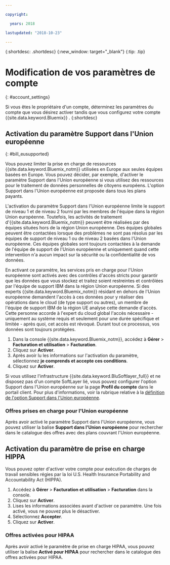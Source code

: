 ```yaml
---

copyright:

  years: 2018

lastupdated: "2018-10-23" 

---
```


{:shortdesc: .shortdesc}
{:new_window: target="_blank"}
{:tip: .tip}

# Modification de vos paramètres de compte
{: #account_settings}

Si vous êtes le propriétaire d'un compte, déterminez les paramètres du compte que vous désirez activer tandis que vous configurez votre compte {{site.data.keyword.Bluemix}} . {:shortdesc}

## Activation du paramètre Support dans l'Union européenne
{: #bill_eusupported}

Vous pouvez limiter la prise en charge de ressources {{site.data.keyword.Bluemix_notm}} utilisées en Europe aux seules équipes basées en Europe. Vous pouvez décider, par exemple, d'activer le paramètre Support dans l'Union européenne si vous utilisez des ressources pour le traitement de données personnelles de citoyens européens. L'option Support dans l'Union européenne est proposée dans tous les plans payants.

L'activation du paramètre Support dans l'Union européenne limite le support de niveau 1 et de niveau 2 fourni par les membres de l'équipe dans la région Union européenne. Toutefois, les activités de traitement d'{{site.data.keyword.Bluemix_notm}} peuvent être réalisées par des équipes situées hors de la région Union européenne. Des équipes globales peuvent être contactées lorsque des problèmes ne sont pas résolus par les équipes de support de niveau 1 ou de niveau 2 basées dans l'Union européenne. Ces équipes globales sont toujours contactées à la demande de l'équipe de support de l'Union européenne et uniquement quand cette intervention n'a aucun impact sur la sécurité ou la confidentialité de vos données.

En activant ce paramètre, les services pris en charge pour l'Union européenne sont activés avec des contrôles d'accès stricts pour garantir que les données que vous stockez et traitez soient restreintes et contrôlées par l'équipe de support IBM dans la région Union européenne. Si des experts {{site.data.keyword.Bluemix_notm}} résidant en dehors de l'Union européenne demandent l'accès à ces données pour y réaliser des opérations dans le cloud (de type support ou autres), un membre de l'équipe de support IBM de la région UE analyse cette demande d'accès. Cette personne accorde à l'expert du cloud global l'accès nécessaire - uniquement au système requis et seulement pour une durée spécifique et limitée - après quoi, cet accès est révoqué. Durant tout ce processus, vos données sont toujours protégées.

  1. Dans la console {{site.data.keyword.Bluemix_notm}}, accédez à **Gérer** > **Facturation et utilisation** > **Facturation**.  
  2. Cliquez sur **Activer**.
  3. Après avoir lu les informations sur l'activation du paramètre, sélectionnez **je comprends et accepte ces conditions**.
  4. Cliquez sur **Activer**.

Si vous utilisez l'infrastructure {{site.data.keyword.BluSoftlayer_full}} et ne disposez pas d'un compte SoftLayer lié, vous pouvez configurer l'option Support dans l'Union européenne sur la page **Profil du compte** dans le portail client. Pour plus d'informations, voir la rubrique relative à la [définition de l'option Support dans l'Union européenne](/docs/customer-portal/cpmanuserprof.html#cp_seteusupported).

### Offres prises en charge pour l'Union européenne

Après avoir activé le paramètre Support dans l'Union européenne, vous pouvez utiliser la balise **Support dans l'Union européenne** pour rechercher dans le catalogue des offres avec des plans couvrant l'Union européenne.  

## Activation du paramètre de prise en charge HIPPA

Vous pouvez opter d'activer votre compte pour exécution de charges de travail sensibles régies par la loi U.S. Health Insurance Portability and Accountability Act (HIPPA). 

1. Accédez à **Gérer** > **Facturation et utilisation** > **Facturation** dans la console.
2. Cliquez sur **Activer**. 
3. Lises les informations associées avant d'activer ce paramètre. Une fois activé, vous ne pouvez plus le désactiver. 
4. Sélectionnez **Accepter**. 
5. Cliquez sur **Activer**.

### Offres activées pour HIPAA

Après avoir activé le paramètre de prise en charge HIPAA, vous pouvez utiliser la balise **Activé pour HIPAA** pour rechercher dans le catalogue des offres activées pour HIPAA. 

